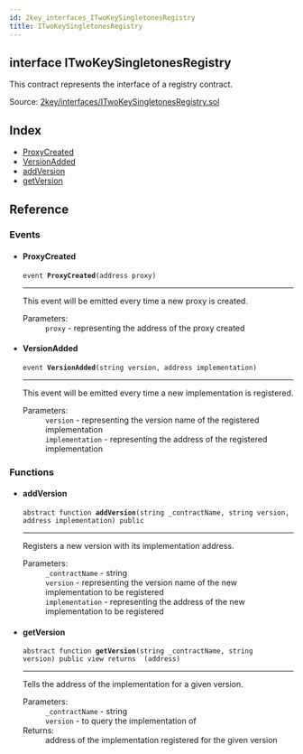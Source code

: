 ```yaml
---
id: 2key_interfaces_ITwoKeySingletonesRegistry
title: ITwoKeySingletonesRegistry
---
```


<div class="contract-doc"><div class="contract"><h2 class="contract-header"><span class="contract-kind">interface</span> ITwoKeySingletonesRegistry</h2><p class="description">This contract represents the interface of a registry contract.</p><div class="source">Source: <a href="git+https://github.com/2keynet/web3-alpha/blob/v0.0.3/contracts/2key/interfaces/ITwoKeySingletonesRegistry.sol" target="_blank">2key/interfaces/ITwoKeySingletonesRegistry.sol</a></div></div><div class="index"><h2>Index</h2><ul><li><a href="2key_interfaces_ITwoKeySingletonesRegistry.html#ProxyCreated">ProxyCreated</a></li><li><a href="2key_interfaces_ITwoKeySingletonesRegistry.html#VersionAdded">VersionAdded</a></li><li><a href="2key_interfaces_ITwoKeySingletonesRegistry.html#addVersion">addVersion</a></li><li><a href="2key_interfaces_ITwoKeySingletonesRegistry.html#getVersion">getVersion</a></li></ul></div><div class="reference"><h2>Reference</h2><div class="events"><h3>Events</h3><ul><li><div class="item event"><span id="ProxyCreated" class="anchor-marker"></span><h4 class="name">ProxyCreated</h4><div class="body"><code class="signature">event <strong>ProxyCreated</strong><span>(address proxy) </span></code><hr/><div class="description"><p>This event will be emitted every time a new proxy is created.</p></div><dl><dt><span class="label-parameters">Parameters:</span></dt><dd><div><code>proxy</code> - representing the address of the proxy created</div></dd></dl></div></div></li><li><div class="item event"><span id="VersionAdded" class="anchor-marker"></span><h4 class="name">VersionAdded</h4><div class="body"><code class="signature">event <strong>VersionAdded</strong><span>(string version, address implementation) </span></code><hr/><div class="description"><p>This event will be emitted every time a new implementation is registered.</p></div><dl><dt><span class="label-parameters">Parameters:</span></dt><dd><div><code>version</code> - representing the version name of the registered implementation</div><div><code>implementation</code> - representing the address of the registered implementation</div></dd></dl></div></div></li></ul></div><div class="functions"><h3>Functions</h3><ul><li><div class="item function"><span id="addVersion" class="anchor-marker"></span><h4 class="name">addVersion</h4><div class="body"><code class="signature"><span>abstract </span>function <strong>addVersion</strong><span>(string _contractName, string version, address implementation) </span><span>public </span></code><hr/><div class="description"><p>Registers a new version with its implementation address.</p></div><dl><dt><span class="label-parameters">Parameters:</span></dt><dd><div><code>_contractName</code> - string</div><div><code>version</code> - representing the version name of the new implementation to be registered</div><div><code>implementation</code> - representing the address of the new implementation to be registered</div></dd></dl></div></div></li><li><div class="item function"><span id="getVersion" class="anchor-marker"></span><h4 class="name">getVersion</h4><div class="body"><code class="signature"><span>abstract </span>function <strong>getVersion</strong><span>(string _contractName, string version) </span><span>public </span><span>view </span><span>returns  (address) </span></code><hr/><div class="description"><p>Tells the address of the implementation for a given version.</p></div><dl><dt><span class="label-parameters">Parameters:</span></dt><dd><div><code>_contractName</code> - string</div><div><code>version</code> - to query the implementation of</div></dd><dt><span class="label-return">Returns:</span></dt><dd>address of the implementation registered for the given version</dd></dl></div></div></li></ul></div></div></div>
